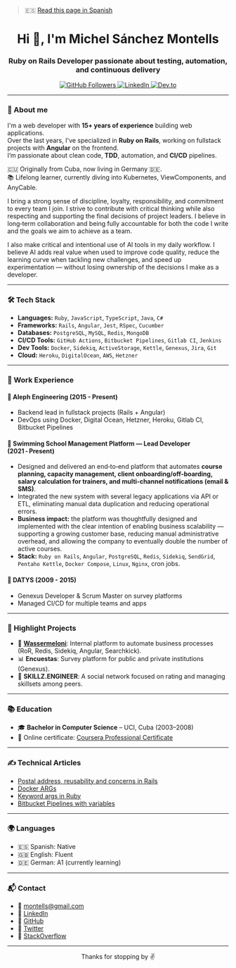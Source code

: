 > 🇪🇸 [Read this page in Spanish](README.es.md)

<h1 align="center">Hi 👋, I'm Michel Sánchez Montells</h1>
<h3 align="center">Ruby on Rails Developer passionate about testing, automation, and continuous delivery</h3>

<p align="center">
  <a href="https://github.com/montells" target="_blank">
    <img src="https://img.shields.io/github/followers/montells?label=GitHub&style=social" alt="GitHub Followers"/>
  </a>
  <a href="https://www.linkedin.com/in/michel-s%C3%A1nchez-montells-b6596438/" target="_blank">
    <img src="https://img.shields.io/badge/LinkedIn-blue?style=flat&logo=linkedin&labelColor=blue" alt="LinkedIn"/>
  </a>
  <a href="https://dev.to/montells" target="_blank">
    <img src="https://img.shields.io/badge/DEV.to-%2312100E.svg?style=flat&logo=dev-dot-to&logoColor=white" alt="Dev.to" />
  </a>
</p>

---

### 🧠 About me

I'm a web developer with **15+ years of experience** building web applications.  
Over the last years, I've specialized in **Ruby on Rails**, working on fullstack projects with **Angular** on the frontend.  
I’m passionate about clean code, **TDD**, automation, and **CI/CD** pipelines.

🇨🇺 Originally from Cuba, now living in Germany 🇩🇪.  
📚 Lifelong learner, currently diving into Kubernetes, ViewComponents, and AnyCable.

I bring a strong sense of discipline, loyalty, responsibility, and commitment to every team I join. I strive to contribute with critical thinking while also respecting and supporting the final decisions of project leaders. I believe in long‑term collaboration and being fully accountable for both the code I write and the goals we aim to achieve as a team.

I also make critical and intentional use of AI tools in my daily workflow. I believe AI adds real value when used to improve code quality, reduce the learning curve when tackling new challenges, and speed up experimentation — without losing ownership of the decisions I make as a developer.

---

### 🛠️ Tech Stack

- **Languages:** `Ruby`, `JavaScript`, `TypeScript`, `Java`, `C#`
- **Frameworks:** `Rails`, `Angular`, `Jest`, `RSpec`, `Cucumber`
- **Databases:** `PostgreSQL`, `MySQL`, `Redis`, `MongoDB`
- **CI/CD Tools:** `GitHub Actions`, `Bitbucket Pipelines`, `Gitlab CI`, `Jenkins`
- **Dev Tools:** `Docker`, `Sidekiq`, `ActiveStorage`, `Kettle`, `Genexus`, `Jira`, `Git`
- **Cloud:** `Heroku`, `DigitalOcean`, `AWS`, `Hetzner`

---

### 💼 Work Experience

#### 🏢 Aleph Engineering (2015 - Present)
- Backend lead in fullstack projects (Rails + Angular)
- DevOps using Docker, Digital Ocean, Hetzner, Heroku, Gitlab CI, Bitbucket Pipelines

#### 🌊 Swimming School Management Platform — Lead Developer (2021 ‑ Present)
- Designed and delivered an end‑to‑end platform that automates **course planning, capacity management, client onboarding/off‑boarding, salary calculation for trainers, and multi‑channel notifications (email & SMS)**.
- Integrated the new system with several legacy applications via API or ETL, eliminating manual data duplication and reducing operational errors.
- **Business impact:** the platform was thoughtfully designed and implemented with the clear intention of enabling business scalability — supporting a growing customer base, reducing manual administrative overhead, and allowing the company to eventually double the number of active courses.
- **Stack:** `Ruby on Rails`, `Angular`, `PostgreSQL`, `Redis`, `Sidekiq`, `SendGrid`, `Pentaho Kettle`, `Docker Compose`, `Linux`, `Nginx`, cron jobs.

#### 🏢 DATYS (2009 - 2015)
- Genexus Developer & Scrum Master on survey platforms
- Managed CI/CD for multiple teams and apps

---

### 🚀 Highlight Projects

- 🧃 **[Wassermeloni](#)**: Internal platform to automate business processes (RoR, Redis, Sidekiq, Angular, Searchkick).
- 📊 **Encuestas**: Survey platform for public and private institutions (Genexus).
- 🔐 **SKILLZ.ENGINEER**: A social network focused on rating and managing skillsets among peers.

---

### 📚 Education

- 🎓 **Bachelor in Computer Science** – UCI, Cuba (2003–2008)
- 📜 Online certificate: [Coursera Professional Certificate](https://coursera.org/verify/professional-cert/4XNFFPNAYYUY)

---

### ✍️ Technical Articles

- [Postal address, reusability and concerns in Rails](https://dev.to/montells/postal-address-reusability-polymorphism-and-concerns-in-ruby-on-rails-3eim)
- [Docker ARGs](https://dev.to/montells/docker-args-1ael)
- [Keyword args in Ruby](https://dev.to/montells/exploring-the-power-of-keyword-arguments-in-ruby-1gk8)
- [Bitbucket Pipelines with variables](https://dev.to/montells/parametrize-your-custom-bitbucket-pipeline-with-variables-hdp)

---

### 🌍 Languages

- 🇪🇸 Spanish: Native  
- 🇬🇧 English: Fluent  
- 🇩🇪 German: A1 (currently learning)

---

### 📬 Contact

- 📧 montells@gmail.com  
- 💼 [LinkedIn](https://www.linkedin.com/in/michel-s%C3%A1nchez-montells-b6596438/)  
- 🐙 [GitHub](https://github.com/montells)  
- 🐤 [Twitter](https://twitter.com/montells)  
- 💬 [StackOverflow](https://stackoverflow.com/users/818094/montells)

---

<p align="center">Thanks for stopping by ✌️</p>
